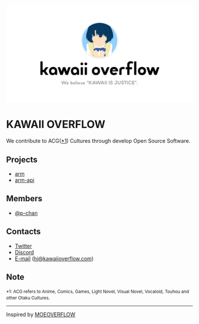 ![](./assets/og-image.png)

# KAWAII OVERFLOW

We contribute to ACG([\*1](#note)) Cultures through develop Open Source Software.

## Projects

- [arm](https://github.com/kawaiioverflow/arm)
- [arm-api](https://github.com/kawaiioverflow/arm-api)

## Members

- [@p-chan](https://github.com/p-chan)

## Contacts

- [Twitter](https://twitter.com/kawaiioverflow)
- [Discord](https://discord.gg/fCfBXxZ)
- [E-mail](mailto:hi@kawaiioverflow.com) (hi@kawaiioverflow.com)

## Note

<small>\*1: ACG refers to Anime, Comics, Games, Light Novel, Visual Novel, Vocaloid, Touhou and other Otaku Cultures.</small>

---

Inspired by [MOEOVERFLOW](https://moeoverflow.com/)
